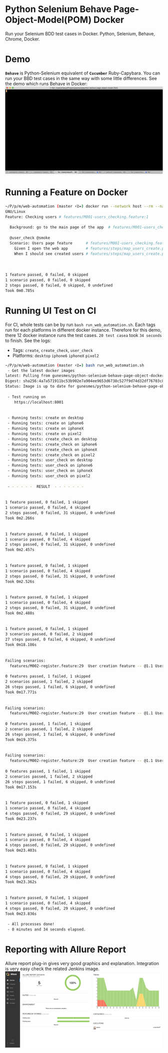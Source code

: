 
# Python Selenium Behave Page-Object-Model(POM) Docker
Run your Selenium BDD test cases in Docker. Python, Selenium, Behave, Chrome, Docker.


# Demo
**`Behave`** is Python-Selenium equivalent of **`Cucumber`** Ruby-Capybara. You can run your BBD test cases in the same 
way with some little differences. See the demo which runs Behave in Docker:
![Behave demo GIF](img/behave.gif)

# Running a Feature on Docker
```bash
~/P/p/m/web-automation (master ⚡☡=) docker run --network host --rm --name behave -v $PWD:/project gunesmes/python-selenium-behave-page-object-docker bash -c "export BROWSER=iphone6 && behave features/M001-users_checking.feaure"
GNU/Linux
Feature: Checking users # features/M001-users_checking.feature:1

  Background: go to the main page of the app  # features/M001-users_checking.feature:3

  @user_check @smoke
  Scenario: Users page feature      # features/M001-users_checking.feature:7
    Given I open the web app        # features/steps/map_users_create.py:10
    When I should see created users # features/steps/map_users_create.py:80



1 feature passed, 0 failed, 0 skipped
1 scenario passed, 0 failed, 0 skipped
2 steps passed, 0 failed, 0 skipped, 0 undefined
Took 0m0.785s
```

# Running UI Test on CI
For CI, whole tests can be by run `bash run_web_automation.sh`. Each tags run for each platforms in different docker 
instance. Therefore for this demo, there 12 docker instance runs the test cases. `20 test casea` took `34 seconds` to finish. See the logs: 

* Tags: `create`, `create_check`, `user_check`
* Platforms: `desktop` `iphone6` `iphoneX` `pixel2` 

```bash
~/P/p/m/web-automation (master ⚡☡=) bash run_web_automation.sh
 - Get the latest docker images
latest: Pulling from gunesmes/python-selenium-behave-page-object-docker
Digest: sha256:4a7a571911bc53b902e7a904ee9653d6738c527f9d74d32df76703c8c8c323db
Status: Image is up to date for gunesmes/python-selenium-behave-page-object-docker:latest

 - Test running on
    https://localhost:8001


 - Running tests: create on desktop
 - Running tests: create on iphone6
 - Running tests: create on iphoneX
 - Running tests: create on pixel2
 - Running tests: create_check on desktop
 - Running tests: create_check on iphone6
 - Running tests: create_check on iphoneX
 - Running tests: create_check on pixel2
 - Running tests: user_check on desktop
 - Running tests: user_check on iphone6
 - Running tests: user_check on iphoneX
 - Running tests: user_check on pixel2

 - - - - - -  RESULT  - - - - - - -


1 feature passed, 0 failed, 1 skipped
1 scenario passed, 0 failed, 4 skipped
2 steps passed, 0 failed, 31 skipped, 0 undefined
Took 0m2.266s


1 feature passed, 0 failed, 1 skipped
1 scenario passed, 0 failed, 4 skipped
2 steps passed, 0 failed, 31 skipped, 0 undefined
Took 0m2.457s


1 feature passed, 0 failed, 1 skipped
1 scenario passed, 0 failed, 4 skipped
2 steps passed, 0 failed, 31 skipped, 0 undefined
Took 0m2.526s


1 feature passed, 0 failed, 1 skipped
1 scenario passed, 0 failed, 4 skipped
2 steps passed, 0 failed, 31 skipped, 0 undefined
Took 0m2.488s


1 feature passed, 0 failed, 1 skipped
3 scenarios passed, 0 failed, 2 skipped
27 steps passed, 0 failed, 6 skipped, 0 undefined
Took 0m18.186s


Failing scenarios:
  features/M002-register.feature:29  User creation feature -- @1.1 User data

0 features passed, 1 failed, 1 skipped
2 scenarios passed, 1 failed, 2 skipped
26 steps passed, 1 failed, 6 skipped, 0 undefined
Took 0m17.771s


Failing scenarios:
  features/M002-register.feature:29  User creation feature -- @1.1 User data

0 features passed, 1 failed, 1 skipped
2 scenarios passed, 1 failed, 2 skipped
26 steps passed, 1 failed, 6 skipped, 0 undefined
Took 0m19.375s


Failing scenarios:
  features/M002-register.feature:29  User creation feature -- @1.1 User data

0 features passed, 1 failed, 1 skipped
2 scenarios passed, 1 failed, 2 skipped
26 steps passed, 1 failed, 6 skipped, 0 undefined
Took 0m17.153s


1 feature passed, 0 failed, 1 skipped
1 scenario passed, 0 failed, 4 skipped
4 steps passed, 0 failed, 29 skipped, 0 undefined
Took 0m23.237s


1 feature passed, 0 failed, 1 skipped
1 scenario passed, 0 failed, 4 skipped
4 steps passed, 0 failed, 29 skipped, 0 undefined
Took 0m23.403s


1 feature passed, 0 failed, 1 skipped
1 scenario passed, 0 failed, 4 skipped
4 steps passed, 0 failed, 29 skipped, 0 undefined
Took 0m23.362s


1 feature passed, 0 failed, 1 skipped
1 scenario passed, 0 failed, 4 skipped
4 steps passed, 0 failed, 29 skipped, 0 undefined
Took 0m23.836s

 - All processes done!
 - 0 minutes and 34 seconds elapsed.
``` 

# Reporting with Allure Report
Allure report plug-in gives very good graphics and explanation. Integration is very easy check the related Jenkins image.
![Allure Report](screencapture-localhost-8080-job-UITest-allure-2019-08-20-14_51_36.png) 
